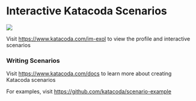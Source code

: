 # Interactive Katacoda Scenarios

[![](http://shields.katacoda.com/katacoda/im-exol/count.svg)](https://www.katacoda.com/im-exol "Get your profile on Katacoda.com")

Visit https://www.katacoda.com/im-exol to view the profile and interactive scenarios

### Writing Scenarios
Visit https://www.katacoda.com/docs to learn more about creating Katacoda scenarios

For examples, visit https://github.com/katacoda/scenario-example
